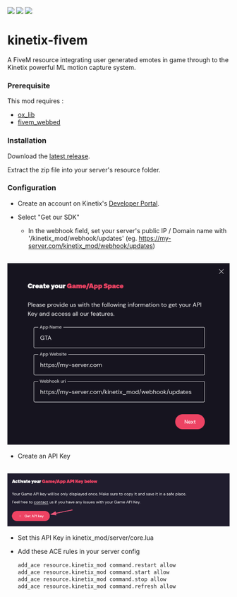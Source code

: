 ![](https://img.shields.io/github/downloads/git-kinetix/kinetix-fivem/total?logo=github&link=https%3A%2F%2Fgithub.com%2Fgit-kinetix%2Fkinetix-fivem%2Freleases)
![](https://img.shields.io/github/downloads/git-kinetix/kinetix-fivem/total?logo=github&link=https%3A%2F%2Fgithub.com%2Fgit-kinetix%2Fkinetix-fivem%2Freleases%2Flatest)
![](https://img.shields.io/github/v/release/git-kinetix/kinetix-fivem?logo=github)

  # kinetix-fivem

A FiveM resource integrating user generated emotes in game through to the Kinetix powerful ML motion capture system.

### Prerequisite

This mod requires : 
- [ox_lib](https://github.com/overextended/ox_lib)
- [fivem_webbed](https://github.com/overextended/ox_lib)

### Installation

Download the [latest release](https://github.com/git-kinetix/kinetix-fivem/releases/latest).

Extract the zip file into your server's resource folder.

### Configuration

- Create an account on Kinetix's [Developer Portal](https://portal.kinetix.tech).

- Select "Get our SDK"
  - In the webhook field, set your server's public IP / Domain name with '/kinetix_mod/webhook/updates' (eg. https://my-server.com/kinetix_mod/webhook/updates)

&nbsp;&nbsp;&nbsp;&nbsp;&nbsp;&nbsp;&nbsp;&nbsp;&nbsp;&nbsp;&nbsp;&nbsp;![](game_creation.png)

- Create an API Key

&nbsp;&nbsp;&nbsp;&nbsp;&nbsp;&nbsp;&nbsp;&nbsp;&nbsp;&nbsp;&nbsp;&nbsp;![](key_creation.png)

- Set this API Key in kinetix_mod/server/core.lua

- Add these ACE rules in your server config
  ```
  add_ace resource.kinetix_mod command.restart allow
  add_ace resource.kinetix_mod command.start allow
  add_ace resource.kinetix_mod command.stop allow
  add_ace resource.kinetix_mod command.refresh allow
  ```
